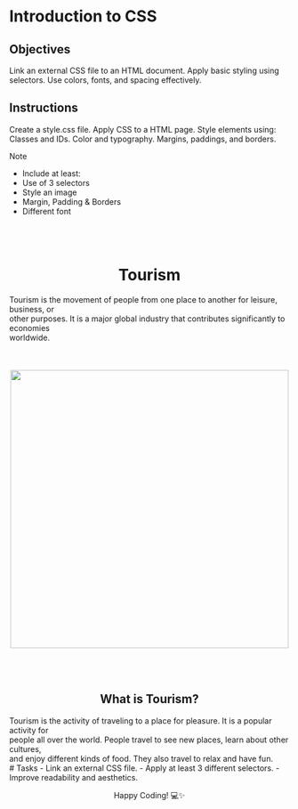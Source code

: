 # Introduction to CSS

## Objectives
Link an external CSS file to an HTML document.
Apply basic styling using selectors.
Use colors, fonts, and spacing effectively.

## Instructions

Create a style.css file.
Apply CSS to a HTML page.
Style elements using:
Classes and IDs.
Color and typography.
Margins, paddings, and borders.

>[!NOTE]
>  - Include at least:
>  - Use of 3 selectors
>  - Style an image
>  - Margin, Padding & Borders
>  - Different font



<!DOCTYPE html>
<html lang="en">
<head>
    <meta charset="UTF-8">
    <meta http-equiv="X-UA-Compatible" content="IE=edge">
    <meta name="viewport" content="width=device-width, initial-scale=1.0">
    <title>Document</title>
    <style>
        .container {
            display: flex;
            flex-direction: column;
            align-items: center;
            justify-content: center;
            margin-top: 50px;
        }
        .header {
            display: flex;
            flex-direction: column;
            align-items: center;
            justify-content: center;
            margin-bottom: 50px;
        }
        .content {
            display: flex;
            flex-direction: column;
            align-items: center;
            justify-content: center;
            margin-top: 50px;
        }
    </style>
</head>
<body>
    <div class="container">
        <div class="header">
            <h1>Tourism</h1>
            <p1>Tourism is the movement of people from one place to another for leisure, business, or <br>
                other purposes. It is a major global industry that contributes significantly to economies <br>
                worldwide.</p1>
        </div>
        <img src="https://encrypted-tbn0.gstatic.com/images?q=tbn:ANd9GcTGxprZzMt6T_DBZd65Vq50lDKwwuGReF4HQQ&s" width="500px" height="500px">
        <div class="content">
            <h2>What is Tourism?</h2>
            <p1>Tourism is the activity of traveling to a place for pleasure. It is a popular activity for <br>
                people all over the world. People travel to see new places, learn about other cultures, <br>
                and enjoy different kinds of food. They also travel to relax and have fun.</p1>
</body>
</html>
# Tasks
 - Link an external CSS file.
 - Apply at least 3 different selectors.
 - Improve readability and aesthetics.

Happy Coding! 💻✨
